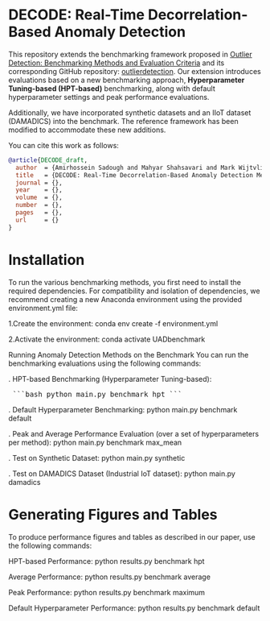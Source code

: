 # DECODE: Real-Time Decorrelation-Based Anomaly Detection

This repository extends the benchmarking framework proposed in [Outlier Detection: Benchmarking Methods and Evaluation Criteria](https://jmlr.org/papers/v25/23-0570.html) and its corresponding GitHub repository: [outlierdetection](https://github.com/RoelBouman/outlierdetection). Our extension introduces evaluations based on a new benchmarking approach, **Hyperparameter Tuning-based (HPT-based)** benchmarking, along with default hyperparameter settings and peak performance evaluations.

Additionally, we have incorporated synthetic datasets and an IIoT dataset (DAMADICS) into the benchmark. The reference framework has been modified to accommodate these new additions.

You can cite this work as follows:

```bibtex
@article{DECODE_draft,
  author  = {Amirhossein Sadough and Mahyar Shahsavari and Mark Wijtvliet, Marcel van Gerven},
  title   = {DECODE: Real-Time Decorrelation-Based Anomaly Detection Method for Multivariate Time Series},
  journal = {},
  year    = {},
  volume  = {},
  number  = {},
  pages   = {},
  url     = {}
}
```

# Installation

To run the various benchmarking methods, you first need to install the required dependencies. For compatibility and isolation of dependencies, we recommend creating a new Anaconda environment using the provided environment.yml file:

1.Create the environment:
conda env create -f environment.yml

2.Activate the environment:
conda activate UADbenchmark

Running Anomaly Detection Methods on the Benchmark
You can run the benchmarking evaluations using the following commands:

. HPT-based Benchmarking (Hyperparameter Tuning-based):
<pre> ```bash python main.py benchmark hpt ``` </pre>

. Default Hyperparameter Benchmarking:
python main.py benchmark default

. Peak and Average Performance Evaluation (over a set of hyperparameters per method):
python main.py benchmark max_mean

. Test on Synthetic Dataset:
python main.py synthetic

. Test on DAMADICS Dataset (Industrial IoT dataset):
python main.py damadics

# Generating Figures and Tables

To produce performance figures and tables as described in our paper, use the following commands:

HPT-based Performance:
python results.py benchmark hpt

Average Performance:
python results.py benchmark average

Peak Performance:
python results.py benchmark maximum

Default Hyperparameter Performance:
python results.py benchmark default
